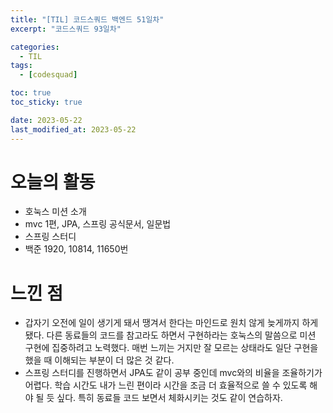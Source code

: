 ```yaml
---
title: "[TIL] 코드스쿼드 백엔드 51일차"
excerpt: "코드스쿼드 93일차"

categories:
  - TIL
tags:
  - [codesquad]

toc: true
toc_sticky: true

date: 2023-05-22
last_modified_at: 2023-05-22
---
```


# 오늘의 활동

- 호눅스 미션 소개
- mvc 1편, JPA, 스프링 공식문서, 일문법
- 스프링 스터디
- 백준 1920, 10814, 11650번

# 느낀 점

- 갑자기 오전에 일이 생기게 돼서 땡겨서 한다는 마인드로 원치 않게 늦게까지 하게 됐다. 다른 동료들의 코드를 참고라도 하면서 구현하라는 호눅스의 말씀으로 미션 구현에 집중하려고 노력했다. 매번 느끼는 거지만 잘 모르는 상태라도 일단 구현을 했을 때 이해되는 부분이 더 많은 것 같다.
- 스프링 스터디를 진행하면서 JPA도 같이 공부 중인데 mvc와의 비율을 조율하기가 어렵다. 학습 시간도 내가 느린 편이라 시간을 조금 더 효율적으로 쓸 수 있도록 해야 될 듯 싶다. 특히 동료들 코드 보면서 체화시키는 것도 같이 연습하자.